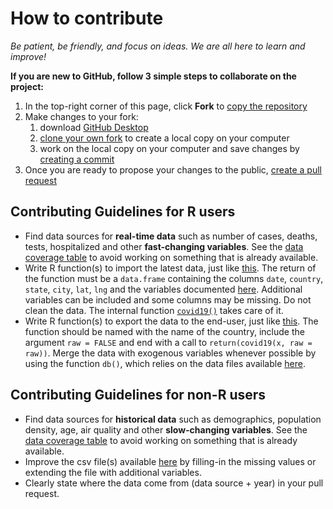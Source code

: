 # How to contribute

_Be patient, be friendly, and focus on ideas. We are all here to learn and improve!_

__If you are new to GitHub, follow 3 simple steps to collaborate on the project:__

1. In the top-right corner of this page, click **Fork** to [copy the repository](https://help.github.com/en/github/getting-started-with-github/fork-a-repo)
2. Make changes to your fork:
   1. download [GitHub Desktop](https://desktop.github.com/)
   2. [clone your own fork](https://help.github.com/en/desktop/contributing-to-projects/cloning-and-forking-repositories-from-github-desktop#cloning-repositories) to create a local copy on your computer 
   3. work on the local copy on your computer and save changes by [creating a commit](https://help.github.com/en/desktop/contributing-to-projects/committing-and-reviewing-changes-to-your-project)
3. Once you are ready to propose your changes to the public, [create a pull request](https://help.github.com/en/github/collaborating-with-issues-and-pull-requests/creating-a-pull-request-from-a-fork) 

## Contributing Guidelines for R users

- Find data sources for **real-time data** such as number of cases, deaths, tests, hospitalized and other **fast-changing variables**. See the [data coverage table](https://github.com/emanuele-guidotti/COVID19#csv-data-files) to avoid working on something that is already available.
- Write R function(s) to import the latest data, just like [this](https://github.com/emanuele-guidotti/COVID19/blob/master/R/openZH.R). The return of the function must be a `data.frame` containing the columns `date`, `country`, `state`, `city`, `lat`, `lng` and the variables  documented [here](https://github.com/emanuele-guidotti/COVID19#csv-data-files). Additional variables can be included and some columns may be missing. Do not clean the data. The internal function [`covid19()`](<https://github.com/emanuele-guidotti/COVID19/blob/master/R/covid19.R>) takes care of it.
- Write R function(s) to export the data to the end-user, just like [this](https://github.com/emanuele-guidotti/COVID19/blob/master/R/switzerland.R). The function should be named with the name of the country, include the argument `raw = FALSE` and end with a call to `return(covid19(x, raw = raw))`. Merge the data with exogenous variables whenever possible by using the function `db()`, which relies on the data files available [here](https://github.com/emanuele-guidotti/COVID19/tree/master/inst/extdata/db).

## Contributing Guidelines for non-R users

- Find data sources for **historical data** such as demographics, population density, age, air quality and other **slow-changing variables**. See the [data coverage table](https://github.com/emanuele-guidotti/COVID19#csv-data-files) to avoid working on something that is already available.
- Improve the csv file(s) available [here](https://github.com/emanuele-guidotti/COVID19/tree/master/inst/extdata/db) by filling-in the missing values or extending the file with additional variables.
- Clearly state where the data come from (data source + year) in your pull request. 


